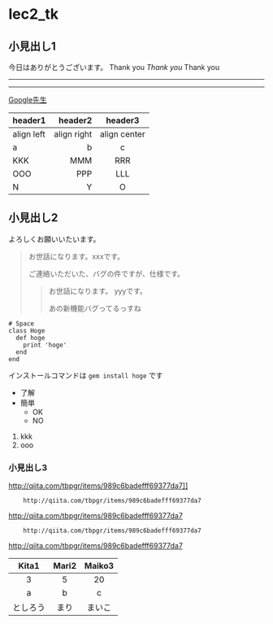 # lec2_tk

## 小見出し1
今日はありがとうございます。
Thank you *Thank you* Thank you
***
---
[Google先生](https://www.google.co.jp/)


|header1|header2|header3|
|:--|--:|:--:|
|align left|align right|align center|
|a|b|c|
|KKK|MMM|RRR|
|OOO|PPP|LLL|
|N|Y|O|


## 小見出し2
よろしくお願いいたいます。
> お世話になります。xxxです。
> 
> ご連絡いただいた、バグの件ですが、仕様です。
>> お世話になります。 yyyです。
>> 
>> あの新機能バグってるっすね

    # Space
    class Hoge
      def hoge
        print 'hoge'
      end
    end

インストールコマンドは `gem install hoge` です

- 了解
- 簡単
  - OK
  - NO
1. kkk
2. ooo


### 小見出し3

http://qiita.com/tbpgr/items/989c6badefff69377da7]]

        http://qiita.com/tbpgr/items/989c6badefff69377da7

http://qiita.com/tbpgr/items/989c6badefff69377da7

        http://qiita.com/tbpgr/items/989c6badefff69377da7  
http://qiita.com/tbpgr/items/989c6badefff69377da7

|Kita1|Mari2|Maiko3|
|:--:|:--:|:--:|
|3|5|20|
|a|b|c|
|としろう|まり|まいこ|
